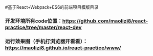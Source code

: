 #基于React+Webpack+ES6的前端项目模版目录

### 开发环境所有code位置：https://github.com/maolizi8/react-practice/tree/master/react-dev
### 运行效果图（手机打浏览器开看看）：https://maolizi8.github.io/react-practice/www/